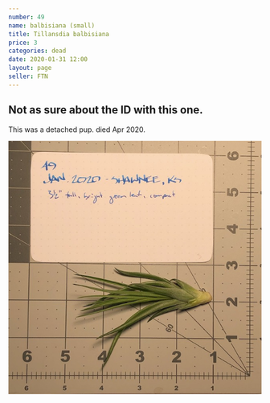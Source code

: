 ```yaml
---
number: 49
name: balbisiana (small)
title: Tillansdia balbisiana
price: 3
categories: dead
date: 2020-01-31 12:00
layout: page
seller: FTN
---
```

## Not as sure about the ID with this one.

This was a detached pup. died Apr 2020.

!["Tillandsia balbisiana (?)"](/i/IMG_5927.jpeg "Tillandsia balbisiana (?)")
